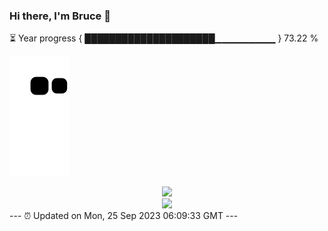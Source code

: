 ### Hi there, I'm Bruce 👋
⏳ Year progress { █████████████████████▁▁▁▁▁▁▁▁▁ } 73.22 %

![](https://raw.githubusercontent.com/Swiftie13st/Swiftie13st/main/assets/github-contribution-grid-snake.svg)


<div align="center"> <img src="https://metrics.lecoq.io/Swiftie13st?template=classic&config.timezone=Asia%2FShanghai"> </div>

<div align="center"> <img src="https://github-readme-streak-stats.herokuapp.com/?user=Swiftie13st" /> </div>
---
⏰ Updated on Mon, 25 Sep 2023 06:09:33 GMT
---


